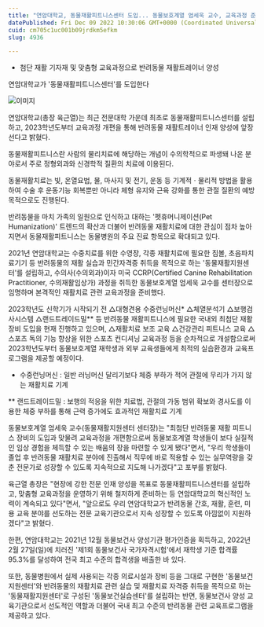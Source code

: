```yaml
---
title: "연암대학교, 동물재활피트니스센터 도입... 동물보호계열 엄세욱 교수, 교육과정 준비"
datePublished: Fri Dec 09 2022 10:30:06 GMT+0000 (Coordinated Universal Time)
cuid: cm705c1uc001b09jrdkm5efkm
slug: 4936

---
```



- 첨단 재활 기자재 및 맞춤형 교육과정으로 반려동물 재활트레이너 양성

연암대학교가 '동물재활피트니스센터'를 도입한다

![이미지](https://cdn.hashnode.com/res/hashnode/image/upload/v1739258044918/41bde38e-2bd8-40b5-b88d-d6190c7c678e.gif)

연암대학교(총장 육근열)는 최근 전문대학 가운데 최초로 동물재활피트니스센터를 설립하고, 2023학년도부터 교육과정 개편을 통해 반려동물 재활트레이너 인재 양성에 앞장선다고 밝혔다.

동물재활피트니스란 사람의 물리치료에 해당하는 개념이 수의학적으로 파생돼 나온 분야로서 주로 정형외과와 신경학적 질환의 치료에 이용된다.

동물재활치료는 빛, 온열요법, 물, 마사지 및 전기, 운동 등 기계적ㆍ물리적 방법을 활용하여 수술 후 운동기능 회복뿐만 아니라 체형 유지와 근육 강화를 통한 관절 질환의 예방 목적으로도 진행된다.

반려동물을 마치 가족의 일원으로 인식하고 대하는 '펫휴머니제이션(Pet Humanization)' 트렌드의 확산과 더불어 반려동물 재활치료에 대한 관심이 점차 높아지면서 동물재활피트니스는 동물병원의 주요 진료 항목으로 확대되고 있다.

2021년 연암대학교는 수중치료를 위한 수영장, 각종 재활치료에 필요한 짐볼, 초음파치료기기 등 반려동물의 재활 실습과 민간자격증 취득을 목적으로 하는 '동물재활지원센터'를 설립하고, 수의사(수의외과)이자 미국 CCRP(Certified Canine Rehabilitation Practitioner, 수의재활임상가) 과정을 취득한 동물보호계열 엄세욱 교수를 센터장으로 임명하며 본격적인 재활치료 관련 교육과정을 준비했다.

2023학년도 신학기가 시작되기 전 △대형견용 수중런닝머신* △체열분석기 △보행검사시스템 △랜드트레이드밀** 등 반려동물 재활피트니스에 필요한 국내외 최첨단 재활장비 도입을 현재 진행하고 있으며, △재활치료 보조 교육 △건강관리 피트니스 교육 △스포츠 독의 기능 향상을 위한 스포츠 컨디셔닝 교육과정 등을 순차적으로 개설함으로써 2023학년도부터 동물보호계열 재학생과 외부 교육생들에게 최적의 실습환경과 교육프로그램을 제공할 예정이다.

* 수중런닝머신 : 일반 러닝머신 달리기보다 체중 부하가 적어 관절에 무리가 가지 않는 재활치료 기계

** 랜드트레이드밀 : 보행의 적응을 위한 치료법, 관절의 가동 범위 확보와 경사도를 이용한 체중 부하를 통해 근력 증가에도 효과적인 재활치료 기계

동물보호계열 엄세욱 교수(동물재활지원센터 센터장)는 "최첨단 반려동물 재활 피트니스 장비의 도입과 맞물려 교육과정을 개편함으로써 동물보호계열 학생들이 보다 실질적인 임상 경험을 체득할 수 있는 배움의 장을 마련할 수 있게 됐다"면서, "우리 학생들이 졸업 후 반려동물 재활치료 분야에 진출해서 직무에 바로 적용할 수 있는 실무역량을 갖춘 전문가로 성장할 수 있도록 지속적으로 지도해 나가겠다"고 포부를 밝혔다.

육근열 총장은 "현장에 강한 전문 인재 양성을 목표로 동물재활피트니스센터를 설립하고, 맞춤형 교육과정을 운영하기 위해 철저하게 준비하는 등 연암대학교의 혁신적인 노력이 계속되고 있다"면서, "앞으로도 우리 연암대학교가 반려동물 간호, 재활, 훈련, 미용 교육 분야를 선도하는 전문 교육기관으로서 지속 성장할 수 있도록 아낌없이 지원하겠다"고 밝혔다.

한편, 연암대학교는 2021년 12월 동물보건사 양성기관 평가인증을 획득하고, 2022년 2월 27일(일)에 치러진 '제1회 동물보건사 국가자격시험'에서 재학생 기준 합격률 95.3%를 달성하여 전국 최고 수준의 합격생을 배출한 바 있다.

또한, 동물병원에서 실제 사용되는 각종 의료시설과 장비 등을 그대로 구현한 '동물보건지원센터'와 반려동물의 재활치료 관련 실습 및 재활치료 자격증 취득을 목적으로 하는 '동물재활지원센터'로 구성된 '동물보건실습센터'를 설립하는 반면, 동물보건사 양성 교육기관으로서 선도적인 역할과 더불어 국내 최고 수준의 반려동물 관련 교육프로그램을 제공하고 있다.